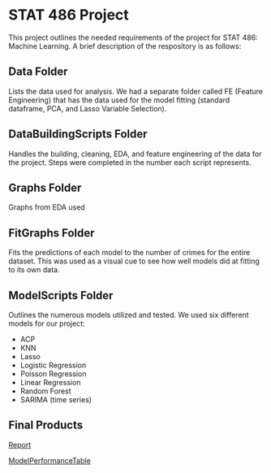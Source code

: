 # STAT 486 Project

This project outlines the needed requirements of the project for STAT 486: Machine Learning. A brief description of the respository is as follows:

## Data Folder
Lists the data used for analysis. We had a separate folder called FE (Feature Engineering) that has the data used for the model fitting (standard dataframe, PCA, and Lasso Variable Selection).

## DataBuildingScripts Folder
Handles the building, cleaning, EDA, and feature engineering of the data for the project. Steps were completed in the number each script represents.

## Graphs Folder
Graphs from EDA used

## FitGraphs Folder
Fits the predictions of each model to the number of crimes for the entire dataset. This was used as a visual cue to see how well models did at fitting to its own data. 

## ModelScripts Folder

Outlines the numerous models utilized and tested. We used six different models for our project:
* ACP
* KNN
* Lasso
* Logistic Regression
* Poisson Regression
* Linear Regression
* Random Forest
* SARIMA (time series)

## Final Products

[Report](https://docs.google.com/document/d/1Hldh0owFWyR7z_F8_1Kt1fVreBMoKo4VLei12itWGps/edit)

[ModelPerformanceTable](https://docs.google.com/spreadsheets/d/1aTqv4IjYwLMfOupHYGYutN852DpWLStQX_Ke1zfxjmY/edit#gid=2125012708)
